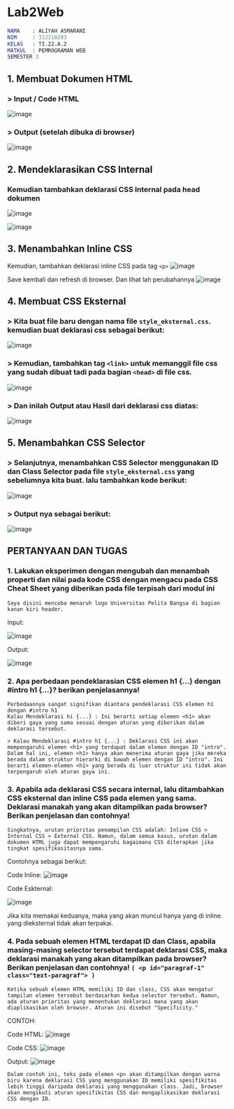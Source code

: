 # Lab2Web

```s
NAMA    : ALIYAH ASMARANI
NIM     : 312210203
KELAS   : TI.22.A.2
MATKUL  : PEMROGRAMAN WEB
SEMESTER 3
```

## 1. Membuat Dokumen HTML

### > Input / Code HTML
![image](https://github.com/Aliyahasmarani/Lab2Web/assets/115197672/c96e97b3-798a-4974-bd57-a7400244f95c)

### > Output (setelah dibuka di browser)
![image](https://github.com/Aliyahasmarani/Lab2Web/assets/115197672/903c3701-1eb9-4ef9-8fb7-a884ed6eafda)

## 2. Mendeklarasikan CSS Internal

### Kemudian tambahkan deklarasi CSS Internal pada head dokumen
![image](https://github.com/Aliyahasmarani/Lab2Web/assets/115197672/4240c867-42ff-407a-b007-863a9a605e06)

![image](https://github.com/Aliyahasmarani/Lab2Web/assets/115197672/0f75e78f-127b-4abc-8afb-b6cbe4b8ca33)

## 3. Menambahkan Inline CSS
Kemudian, tambahkan deklarasi inline CSS pada tag `<p>`
![image](https://github.com/Aliyahasmarani/Lab2Web/assets/115197672/a2242717-f499-43f5-895e-678c7cfc2ae7)

Save kembali dan refresh di browser. Dan lihat lah perubahannya
![image](https://github.com/Aliyahasmarani/Lab2Web/assets/115197672/a1f62de6-e9ea-4ba8-9439-e33bc0da12af)

## 4. Membuat CSS Eksternal

### > Kita buat file baru dengan nama file `style_eksternal.css`. kemudian buat deklarasi css sebagai berikut:

![image](https://github.com/Aliyahasmarani/Lab2Web/assets/115197672/1f460430-730a-4367-929f-2f7935bd97c9)

### > Kemudian, tambahkan tag `<link>` untuk memanggil file css yang sudah dibuat tadi pada bagian `<head>` di file css.

![image](https://github.com/Aliyahasmarani/Lab2Web/assets/115197672/1c5158ea-8614-4f8f-b5fc-2502955d0a35)

### > Dan inilah Output atau Hasil dari deklarasi css diatas:

![image](https://github.com/Aliyahasmarani/Lab2Web/assets/115197672/ab5a8db3-3906-49cb-9706-71a72661fd50)

## 5. Menambahkan CSS Selector

### > Selanjutnya, menambahkan CSS Selector menggunakan ID dan Class Selector pada file `style_eksternal.css` yang sebelumnya kita buat. lalu tambahkan kode berikut:

![image](https://github.com/Aliyahasmarani/Lab2Web/assets/115197672/f0c12875-5db7-4a4e-8747-782676b8e59e)

### > Output nya sebagai berikut:

![image](https://github.com/Aliyahasmarani/Lab2Web/assets/115197672/9f056b35-f7ac-464c-bf29-ebe6b50e8fa6)

## PERTANYAAN DAN TUGAS

### 1. Lakukan eksperimen dengan mengubah dan menambah properti dan nilai pada kode CSS dengan mengacu pada CSS Cheat Sheet yang diberikan pada file terpisah dari modul ini

```
Saya disini mencoba menaruh logo Universitas Pelita Bangsa di bagian kanan kiri header.
```
Input:

![image](https://github.com/Aliyahasmarani/Lab2Web/assets/115197672/26ea1531-f0be-4eb2-a509-bd6c23ac191d)

Output:

![image](https://github.com/Aliyahasmarani/Lab2Web/assets/115197672/dfb42162-b63b-4cc2-b814-781f2884d2bd)

### 2. Apa perbedaan pendeklarasian CSS elemen h1 {...} dengan #intro h1 {...}? berikan penjelasannya!

```
Perbedaannya sangat signifikan diantara pendeklarasi CSS elemen h1 dengan #intro h1
Kalau Mendeklarasi hi {...} : Ini berarti setiap elemen <h1> akan diberi gaya yang sama sesuai dengan aturan yang diberikan dalam deklarasi tersebut.

> Kalau Mendeklarasi #intro h1 {...} : Deklarasi CSS ini akan mempengaruhi elemen <h1> yang terdapat dalam elemen dengan ID "intro". Dalam hal ini, elemen <h1> hanya akan menerima aturan gaya jika mereka berada dalam struktur hierarki di bawah elemen dengan ID "intro". Ini berarti elemen-elemen <h1> yang berada di luar struktur ini tidak akan terpengaruh oleh aturan gaya ini.
```

### 3. Apabila ada deklarasi CSS secara internal, lalu ditambahkan CSS eksternal dan inline CSS pada elemen yang sama. Deklarasi manakah yang akan ditampilkan pada browser? Berikan penjelasan dan contohnya!
```
Singkatnya, urutan prioritas penampilan CSS adalah: Inline CSS > Internal CSS > External CSS. Namun, dalam semua kasus, urutan dalam dokumen HTML juga dapat mempengaruhi bagaimana CSS diterapkan jika tingkat spesifikasitasnya sama.
```

Contohnya sebagai berikut:

Code Inline:
![image](https://github.com/Aliyahasmarani/Lab2Web/assets/115197672/4dae4398-52aa-4f5c-aa3d-d90cec184149)

Code Eskternal:

![image](https://github.com/Aliyahasmarani/Lab2Web/assets/115197672/128266e6-1cca-49f7-97b9-24945a62f4a2)

Jika kita memakai keduanya, maka yang akan muncul hanya yang di inline. yang dieksternal tidak akan terpakai.

### 4. Pada sebuah elemen HTML terdapat ID dan Class, apabila masing-masing selector tersebut terdapat deklarasi CSS, maka deklarasi manakah yang akan ditampilkan pada browser? Berikan penjelasan dan contohnya! `( <p id="paragraf-1" class="text-paragraf"> )`

```
Ketika sebuah elemen HTML memiliki ID dan class, CSS akan mengatur tampilan elemen tersebut berdasarkan kedua selector tersebut. Namun, ada aturan prioritas yang menentukan deklarasi mana yang akan diaplikasikan oleh browser. Aturan ini disebut "Specificity."
```

CONTOH:

Code HTML:
![image](https://github.com/Aliyahasmarani/Lab2Web/assets/115197672/7e13b29e-0565-4e49-acdf-ed37f8c35bf6)

Code CSS:
![image](https://github.com/Aliyahasmarani/Lab2Web/assets/115197672/f8613e3a-9f0f-42e5-ab1f-d4f886d7610a)

Output:
![image](https://github.com/Aliyahasmarani/Lab2Web/assets/115197672/33e190fe-0733-4540-a373-bbb18e9e451e)

```
Dalam contoh ini, teks pada elemen <p> akan ditampilkan dengan warna biru karena deklarasi CSS yang menggunakan ID memiliki spesifikitas lebih tinggi daripada deklarasi yang menggunakan class. Jadi, browser akan mengikuti aturan spesifikitas CSS dan mengaplikasikan deklarasi CSS dengan ID.
```













